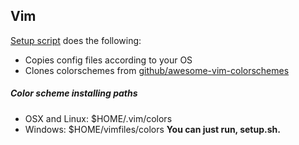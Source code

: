 ## Vim

[Setup script](./setup.sh) does the following:

- Copies config files according to your OS
- Clones colorschemes from [github/awesome-vim-colorschemes](https://github.com/rafi/awesome-vim-colorschemes)

##### Color scheme installing paths
- OSX and Linux: $HOME/.vim/colors
- Windows: $HOME/vimfiles/colors
**You can just run, setup.sh.**
